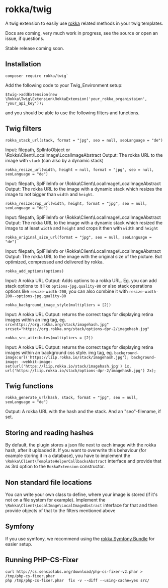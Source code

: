 # rokka/twig

A twig extension to easily use [rokka](https://rokka.io) related methods in your twig templates.

Docs are coming, very much work in progress, see the source or open an issue, if questions.

Stable release coming soon.

## Installation


```
composer require rokka/twig`
``` 

Add the following code to your Twig_Environment setup:

```
$twig->addExtension(new \Rokka\Twig\Extension\RokkaExtension('your_rokka_organistaion', 'your_api_key'));

```

and you should be able to use the following filters and functions.

## Twig filters

`rokka_stack_url(stack, format = "jpg", seo = null, seoLanguage = "de")`

Input: filepath, SplInfoObject or \Rokka\Client\LocalImage\LocalImageAbstract
Output: The rokka URL to the image with `stack` (can also by a dynamic stack) 

`rokka_resize_url(width, height = null, format = "jpg", seo = null, seoLanguage = "de")`

Input: filepath, SplFileInfo or \Rokka\Client\LocalImage\LocalImageAbstract
Output: The rokka URL to the image with a dynamic stack which resizes the image to 
not bigger than `width` and `height`.

`rokka_resizecrop_url(width, height, format = "jpg", seo = null, seoLanguage = "de")`

Input: filepath, SplFileInfo or \Rokka\Client\LocalImage\LocalImageAbstract
Output: The rokka URL to the image with a dynamic stack which resized the image to 
at least  `width` and `height` and crops it then with `width` and `height`

`rokka_original_size_url(format = "jpg", seo = null, seoLanguage = "de")`

Input: filepath, SplFileInfo or \Rokka\Client\LocalImage\LocalImageAbstract
Output: The rokka URL to the image with the original size of the picture. 
But optimized, compressed and delivered by rokka.

`rokka_add_options(options)`

Input: A rokka URL
Output: Adds options to a rokka URL. Eg. you can add stack options to it like `options-jpg.quality-80` or also stack operations options like `resize-width-200`, you can also combine it with `resize-width-200--options-jpg.quality-80`

`rokka_background_image_style(multipliers = [2])`

Input: A rokka URL
Output: returns the correct tags for displaying retina images within an img tag, eg. `src=https://org.rokka.org/stack/imagehash.jpg" srcset="https://org.rokka.org/stack/options-dpr-2/imagehash.jpg"`

`rokka_src_attributes(multipliers = [2])`

Input: A rokka URL
Output: returns the correct tags for displaying retina images within an background css style. img tag, eg. `background-image:url('https://liip.rokka.io/stack/imagehash.jpg'); background-image: -webkit-image-set(url('https://liip.rokka.io/stack/imagehash.jpg') 1x, url('https://liip.rokka.io/stack/options-dpr-2/imagehash.jpg') 2x);`

 
## Twig functions

`rokka_generate_url(hash, stack, format = "jpg", seo = null, seoLanguage = "de")`

Output: A rokka URL with the hash and the stack. And an "seo"-filename, if set.

## Storing and reading hashes

By default, the plugin stores a json file next to each image with the rokka hash, after it uploaded it. If you want to overwrite this behaviour (for example storing it in a database), you have to implement the `\Rokka\Client\TemplateHelperCallbacksAbstract` interface and provide that as 3rd option to the `RokkaExtension` constructor.

## Non standard file locations

You can write your own class to define, where your image is stored (if it's not on a file system for example). Implement the `\Rokka\Client\LocalImage\LocalImageAbstract` interface for that and then provide objects of that to the filters mentioned above 

## Symfony

If you use symfony, we recommend using the [rokka Symfony Bundle](https://github.com/rokka-io/rokka-client-bundle) for easier setup.

## Running PHP-CS-Fixer

```
curl http://cs.sensiolabs.org/download/php-cs-fixer-v2.phar > /tmp/php-cs-fixer.phar
php /tmp/php-cs-fixer.phar  fix -v --diff --using-cache=yes src/
```
